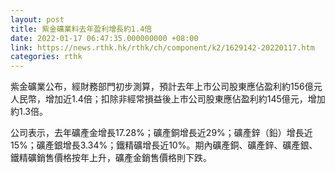 ```yaml
---
layout: post
title: 紫金礦業料去年盈利增長約1.4倍
date: 2022-01-17 06:47:35.000000000 +08:00
link: https://news.rthk.hk/rthk/ch/component/k2/1629142-20220117.htm
categories: rthk
---
```


紫金礦業公布，經財務部門初步測算，預計去年上市公司股東應佔盈利約156億元人民幣，增加近1.4倍；扣除非經常損益後上市公司股東應佔盈利約145億元，增加約1.3倍。

公司表示，去年礦產金增長17.28%；礦產銅增長近29%；礦產鋅（鉛）增長近15%；礦產銀增長3.34%；鐵精礦增長近10%。期內礦產銅、礦產鋅、礦產銀、鐵精礦銷售價格按年上升，礦產金銷售價格則下跌。
